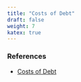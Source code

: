 ```yaml
---
title: "Costs of Debt"
draft: false
weight: 7
katex: true
---
```


### References
- [Costs of Debt](https://www.youtube.com/watch?v=0oKjYTEH1J8&list=PLUkh9m2Borqn8gg0lYSwMZ4ip71pX1TOT&index=8&ab_channel=AswathDamodaran)